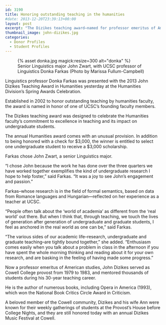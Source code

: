 ```yaml
---
id: 3190
title: Honoring outstanding teaching in the humanities
#date: 2013-12-20T23:39:13+00:00
layout: post
excerpt: "The Dizikes teaching award—named for professor emeritus of American studies John Dizikes—celebrates the Humanities faculty's commitment to excellence in teaching and its impact on undergraduate students."
thumbnail_image: john-dizikes.jpg
categories:
  - Donor Profiles
  - Student Profiles
---
```

<figure class="inline-image right">
{% asset donka.jpg magick:resize=300 alt="donka" %}<figcaption>Senior Linguistics major John Zwart, with UCSC professor of Linguistics Donka Farkas (Photo by Marissa Fullum-Campbell)</figcaption></figure>

Linguistics professor Donka Farkas was presented with the 2013 John Dizikes Teaching Award in Humanities yesterday at the Humanities Division&#8217;s Spring Awards Celebration.

Established in 2002 to honor outstanding teaching by humanities faculty, the award is named in honor of one of UCSC&#8217;s founding faculty members.

The Dizikes teaching award was designed to celebrate the Humanities faculty&#8217;s commitment to excellence in teaching and its impact on undergraduate students.

The annual Humanities award comes with an unusual provision. In addition to being honored with a check for $3,000, the winner is entitled to select one undergraduate student to receive a $3,000 scholarship.

Farkas chose John Zwart, a senior Linguistics major.

&#8220;I chose John because the work he has done over the three quarters we have worked together exemplifies the kind of undergraduate research I hope to help foster,&#8221; said Farkas. &#8220;It was a joy to see John&#8217;s engagement and passion.&#8221;

Farkas&#8211;whose research is in the field of formal semantics, based on data from Romance languages and Hungarian—reflected on her experience as a teacher at UCSC.

&#8220;People often talk about the &#8216;world of academia&#8217; as different from the &#8216;real world&#8217; out there. But when I think that, through teaching, we touch the lives of generation after generation of undergraduate and graduate students, I feel as anchored in the real world as one can be,&#8221; said Farkas.

&#8220;The various sides of our academic life–research, undergraduate and graduate teaching–are tightly bound together,&#8221; she added. &#8220;Enthusiasm comes easily when you talk about a problem in class in the afternoon if you have spent the whole morning thinking and reading about it for your own research, and are basking in the feeling of having made some progress.&#8221;

Now a professor emeritus of American studies, John Dizikes served as Cowell College provost from 1979 to 1983, and mentored thousands of students during his 30-year teaching career.

He is the author of numerous books, including Opera in America (1993), which won the National Book Critics Circle Award in Criticism.

A beloved member of the Cowell community, Dizikes and his wife Ann were known for their weekly gatherings of students at the Provost&#8217;s House before College Nights, and they are still honored today with an annual Dizikes Music Festival at Cowell.
